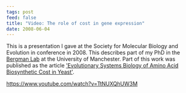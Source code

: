 ```yaml
---
tags: post
feed: false
title: "Video: The role of cost in gene expression"
date: 2008-06-04
---
```


This is a presentation I gave at the Society for Molecular Biology and
Evolution in conference in 2008. This describes part of my PhD in the [Bergman
Lab][bergman] at the University of Manchester. Part of this work was published
as the article ['Evolutionary Systems Biology of Amino Acid Biosynthetic Cost
in Yeast'][article].

[bergman]: http://bergmanlab.smith.man.ac.uk/
[article]: http://www.plosone.org/article/info%3Adoi%2F10.1371%2Fjournal.pone.0011935

https://www.youtube.com/watch?v=TtNUXQhUW3M
